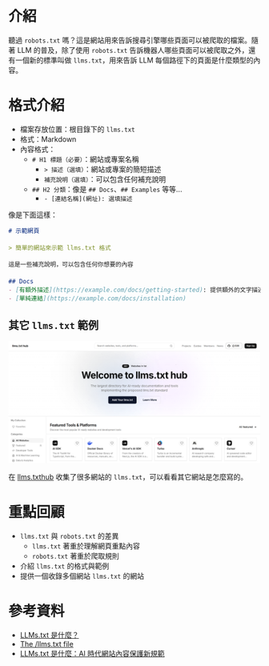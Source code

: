 # 介紹

聽過 `robots.txt` 嗎？這是網站用來告訴搜尋引擎哪些頁面可以被爬取的檔案。隨著 LLM 的普及，除了使用 `robots.txt` 告訴機器人哪些頁面可以被爬取之外，還有一個新的標準叫做 `llms.txt`，用來告訴 LLM 每個路徑下的頁面是什麼類型的內容。

# 格式介紹

- 檔案存放位置：根目錄下的 `llms.txt`
- 格式：Markdown
- 內容格式：
  - `# H1 標題（必要）`：網站或專案名稱
    - `> 描述（選填）`：網站或專案的簡短描述
    - `補充說明（選填）`：可以包含任何補充說明
  - `## H2 分類`：像是 `## Docs`、`## Examples` 等等...
    - `- [連結名稱](網址): 選填描述`

像是下面這樣：

```markdown
# 示範網頁

> 簡單的網站來示範 llms.txt 格式

這是一些補充說明，可以包含任何你想要的內容

## Docs
- [有額外描述](https://example.com/docs/getting-started): 提供額外的文字描述
- [單純連結](https://example.com/docs/installation)
```

## 其它 `llms.txt` 範例

![20250908215800](https://raw.githubusercontent.com/hsiangjenli/pic-bed/main/images/20250908215800.png)

在 [llms.txthub](https://llmstxthub.com/) 收集了很多網站的 `llms.txt`，可以看看其它網站是怎麼寫的。

# 重點回顧

- `llms.txt` 與 `robots.txt` 的差異
  - `llms.txt` 著重於理解網頁重點內容
  - `robots.txt` 著重於爬取規則
- 介紹 `llms.txt` 的格式與範例
- 提供一個收錄多個網站 `llms.txt` 的網站


# 參考資料

- [LLMs.txt 是什麼？](https://pagerank.ing/what-is-llms-txt/)
- [The /llms.txt file](https://llmstxt.org/)
- [LLMs.txt 是什麼：AI 時代網站內容保護新規範](https://www.sonar-inc.com/what-is-llms-txt/)